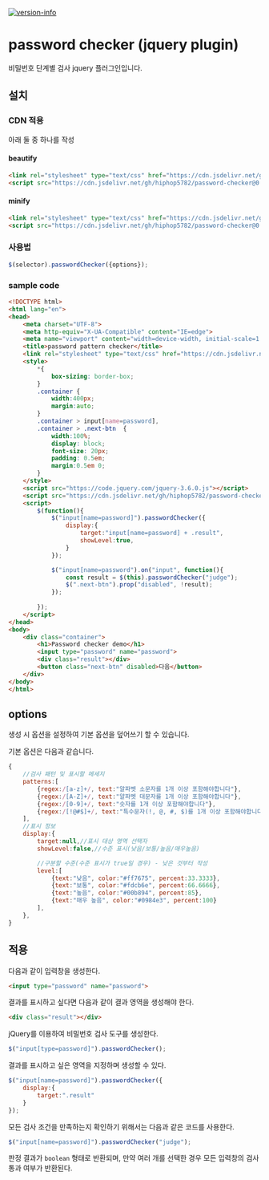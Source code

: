 [![version-info](https://img.shields.io/badge/release-v0.0.1-blue)](https://github.com/hiphop5782/password-checker/releases/latest)

# password checker (jquery plugin)

비밀번호 단계별 검사 jquery 플러그인입니다.

## 설치

### CDN 적용

아래 둘 중 하나를 작성

#### beautify

```html
<link rel="stylesheet" type="text/css" href="https://cdn.jsdelivr.net/gh/hiphop5782/password-checker@0.0.1/dist/password-checker.css">
<script src="https://cdn.jsdelivr.net/gh/hiphop5782/password-checker@0.0.1/dist/password-checker.js"></script>
```

#### minify

```html
<link rel="stylesheet" type="text/css" href="https://cdn.jsdelivr.net/gh/hiphop5782/password-checker@0.0.1/dist/password-checker.min.css">
<script src="https://cdn.jsdelivr.net/gh/hiphop5782/password-checker@0.0.1/dist/password-checker.min.js"></script>
```

### 사용법

```javascript
$(selector).passwordChecker({options});
```

### sample code

```html
<!DOCTYPE html>
<html lang="en">
<head>
    <meta charset="UTF-8">
    <meta http-equiv="X-UA-Compatible" content="IE=edge">
    <meta name="viewport" content="width=device-width, initial-scale=1.0">
    <title>password pattern checker</title>
    <link rel="stylesheet" type="text/css" href="https://cdn.jsdelivr.net/gh/hiphop5782/password-checker@0.0.1/dist/password-checker.min.css">
    <style>
        *{
            box-sizing: border-box;
        }
        .container {
            width:400px;
            margin:auto;
        }
        .container > input[name=password],
        .container > .next-btn  {
            width:100%;
            display: block;
            font-size: 20px;
            padding: 0.5em;
            margin:0.5em 0;
        }
    </style>
    <script src="https://code.jquery.com/jquery-3.6.0.js"></script>
    <script src="https://cdn.jsdelivr.net/gh/hiphop5782/password-checker@0.0.1/dist/password-checker.min.js"></script>
    <script>
        $(function(){
            $("input[name=password]").passwordChecker({
                display:{
                    target:"input[name=password] + .result",
                    showLevel:true,
                }
            });

            $("input[name=password").on("input", function(){
                const result = $(this).passwordChecker("judge");
                $(".next-btn").prop("disabled", !result);
            });
            
        });
    </script>
</head>
<body>
    <div class="container">
        <h1>Password checker demo</h1>
        <input type="password" name="password">
        <div class="result"></div>
        <button class="next-btn" disabled>다음</button>
    </div>
</body>
</html>
```

## options

생성 시 옵션을 설정하여 기본 옵션을 덮어쓰기 할 수 있습니다.

기본 옵션은 다음과 같습니다.

```javascript
{
    //검사 패턴 및 표시할 메세지
    patterns:[
        {regex:/[a-z]+/, text:"알파벳 소문자를 1개 이상 포함해야합니다"},
        {regex:/[A-Z]+/, text:"알파벳 대문자를 1개 이상 포함해야합니다"},
        {regex:/[0-9]+/, text:"숫자를 1개 이상 포함해야합니다"},
        {regex:/[!@#$]+/, text:"특수문자(!, @, #, $)를 1개 이상 포함해야합니다"},
    ],
    //표시 정보
    display:{
        target:null,//표시 대상 영역 선택자
        showLevel:false,//수준 표시(낮음/보통/높음/매우높음)

        //구분할 수준(수준 표시가 true일 경우) - 낮은 것부터 작성
        level:[
            {text:"낮음", color:"#ff7675", percent:33.3333},
            {text:"보통", color:"#fdcb6e", percent:66.6666},
            {text:"높음", color:"#00b894", percent:85},
            {text:"매우 높음", color:"#0984e3", percent:100}
        ],
    },
}
```

## 적용

다음과 같이 입력창을 생성한다.
```html
<input type="password" name="password">
```

결과를 표시하고 싶다면 다음과 같이 결과 영역을 생성해야 한다.
```html
<div class="result"></div>
```

jQuery를 이용하여 비밀번호 검사 도구를 생성한다.
```javascript
$("input[type=password]").passwordChecker();
```

결과를 표시하고 싶은 영역을 지정하며 생성할 수 있다.
```javascript
$("input[name=password]").passwordChecker({
    display:{
        target:".result"
    }
});
```

모든 검사 조건을 만족하는지 확인하기 위해서는 다음과 같은 코드를 사용한다.

```javascript
$("input[name=password]").passwordChecker("judge");
```

판정 결과가 `boolean` 형태로 반환되며, 만약 여러 개를 선택한 경우 모든 입력창의 검사 통과 여부가 반환된다.
